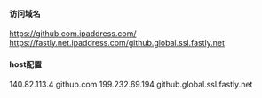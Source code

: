 #### 访问域名
https://github.com.ipaddress.com/
https://fastly.net.ipaddress.com/github.global.ssl.fastly.net

#### host配置
140.82.113.4 github.com
199.232.69.194 github.global.ssl.fastly.net